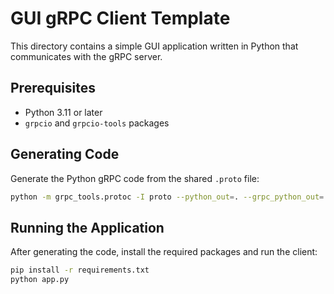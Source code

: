 # GUI gRPC Client Template

This directory contains a simple GUI application written in Python that communicates with the gRPC server.

## Prerequisites

- Python 3.11 or later
- `grpcio` and `grpcio-tools` packages

## Generating Code

Generate the Python gRPC code from the shared `.proto` file:

```bash
python -m grpc_tools.protoc -I proto --python_out=. --grpc_python_out=. proto/helloworld.proto
```

## Running the Application

After generating the code, install the required packages and run the client:

```bash
pip install -r requirements.txt
python app.py
```
